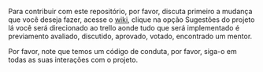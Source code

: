 Para contribuir com este repositório, por favor, discuta primeiro a mudança que você deseja fazer, acesse o [wiki](https://github.com/Antbridge/severino-docs/wiki), clique na opção Sugestões do projeto lá você será direcionado ao trello aonde tudo que será implementado é previamento avaliado, discutido, aprovado, votado, encontrado um mentor.

Por favor, note que temos um código de conduta, por favor, siga-o em todas as suas interações com o projeto.

